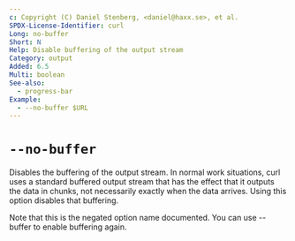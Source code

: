 ```yaml
---
c: Copyright (C) Daniel Stenberg, <daniel@haxx.se>, et al.
SPDX-License-Identifier: curl
Long: no-buffer
Short: N
Help: Disable buffering of the output stream
Category: output
Added: 6.5
Multi: boolean
See-also:
  - progress-bar
Example:
  - --no-buffer $URL
---
```


# `--no-buffer`

Disables the buffering of the output stream. In normal work situations, curl
uses a standard buffered output stream that has the effect that it outputs the
data in chunks, not necessarily exactly when the data arrives. Using this
option disables that buffering.

Note that this is the negated option name documented. You can use --buffer to
enable buffering again.

